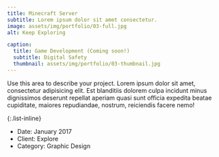 ```yaml
---
title: Minecraft Server
subtitle: Lorem ipsum dolor sit amet consectetur.
image: assets/img/portfolio/03-full.jpg
alt: Keep Exploring

caption:
  title: Game Development (Coming soon!)
  subtitle: Digital Safety
  thumbnail: assets/img/portfolio/03-thumbnail.jpg
---
```

Use this area to describe your project. Lorem ipsum dolor sit amet, consectetur adipisicing elit. Est blanditiis dolorem culpa incidunt minus dignissimos deserunt repellat aperiam quasi sunt officia expedita beatae cupiditate, maiores repudiandae, nostrum, reiciendis facere nemo!

{:.list-inline}
- Date: January 2017
- Client: Explore
- Category: Graphic Design